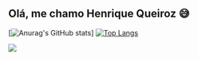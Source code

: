 ## Olá, me chamo Henrique Queiroz 😅

[![Anurag's GitHub stats](https://github-readme-stats.vercel.app/api?username=henriquequeiroz18&show_icons=true&theme=radical)] 
[![Top Langs](https://github-readme-stats.vercel.app/api/top-langs/?username=anuraghazra&layout=compact)](https://github.com/henriquequeiroz18/github-readme-stats)

<a href="https://github.com/henriquequeiroz18/github-readme-stats">
  <img align="center" src="(https://github-readme-stats.vercel.app/api?username=henriquequeiroz18&show_icons=true&theme=radical)" />
</a>
<a href="https://github.com/henriquequeiroz18/convoychat">
  <img align="center" src="https://github-readme-stats.vercel.app/api/top-langs/?username=anuraghazra&layout=compact)]/>
</a>
